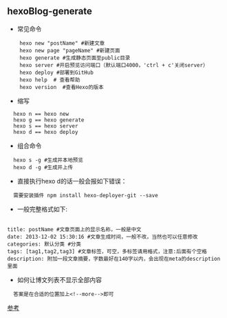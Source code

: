 ## hexoBlog-generate


- 常见命令
``` 
    hexo new "postName" #新建文章
    hexo new page "pageName" #新建页面
    hexo generate #生成静态页面至public目录
    hexo server #开启预览访问端口（默认端口4000，'ctrl + c'关闭server）
    hexo deploy #部署到GitHub
    hexo help  # 查看帮助
    hexo version  #查看Hexo的版本
```

- 缩写

```` 
  hexo n == hexo new
  hexo g == hexo generate
  hexo s == hexo server
  hexo d == hexo deploy
````

- 组合命令

``` 
  hexo s -g #生成并本地预览
  hexo d -g #生成并上传
```

-  直接执行hexo d的话一般会报如下错误：

``` 
  需要安装插件 npm install hexo-deployer-git --save
```

- 一般完整格式如下:

```  

title: postName #文章页面上的显示名称，一般是中文
date: 2013-12-02 15:30:16 #文章生成时间，一般不改，当然也可以任意修改
categories: 默认分类 #分类
tags: [tag1,tag2,tag3] #文章标签，可空，多标签请用格式，注意:后面有个空格
description: 附加一段文章摘要，字数最好在140字以内，会出现在meta的description里面

```
- 如何让博文列表不显示全部内容

``` 
  答案是在合适的位置加上<!--more-->即可
```

[参考](http://www.cnblogs.com/liuxianan/p/build-blog-website-by-hexo-github.html)